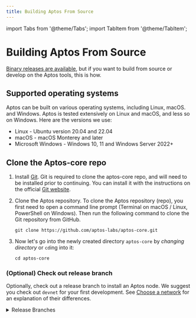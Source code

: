 ```yaml
---
title: Building Aptos From Source
---
```


import Tabs from '@theme/Tabs';
import TabItem from '@theme/TabItem';

# Building Aptos From Source

[Binary releases are available](../tools/aptos-cli/install-cli/index.md), but if you want to build from source or develop on the Aptos tools, this is how.

## Supported operating systems

Aptos can be built on various operating systems, including Linux, macOS. and Windows. Aptos is tested extensively on Linux and macOS, and less so on Windows. Here are the versions we use:

- Linux - Ubuntu version 20.04 and 22.04
- macOS - macOS Monterey and later
- Microsoft Windows - Windows 10, 11 and Windows Server 2022+

## Clone the Aptos-core repo

1. Install [Git](https://git-scm.com/book/en/v2/Getting-Started-Installing-Git). Git is required to clone the aptos-core repo, and will need to be installed prior to continuing. You can install it with the instructions on the official [Git website](https://git-scm.com/book/en/v2/Getting-Started-Installing-Git).

2. Clone the Aptos repository. To clone the Aptos repository (repo), you first need to open a command line prompt (Terminal on macOS / Linux, PowerShell on Windows). Then run the following command to clone the Git repository from GitHub.

   ```
   git clone https://github.com/aptos-labs/aptos-core.git
   ```

3. Now let's go into the newly created directory `aptos-core` by _changing directory_ or `cd`ing into it:
   ```
   cd aptos-core
   ```

### (Optional) Check out release branch

Optionally, check out a release branch to install an Aptos node. We suggest you check out `devnet` for your first development. See [Choose a network](./system-integrators-guide.md#choose-a-network) for an explanation of their differences.

<details>
<summary>Release Branches</summary>
<Tabs groupId="network">
    <TabItem value="devnet" label="Devnet">

```
git checkout --track origin/devnet
```


    <TabItem value="testnet" label="Testnet" default>

```
git checkout --track origin/testnet
```


<TabItem value="mainnet" label="Mainnet">

```
git checkout --track origin/mainnet
```





## Set up build dependencies

Prepare your developer environment by installing the dependencies needed to build, test and inspect Aptos Core.
No matter your selected mechanism for installing these dependencies, **it is imperative you keep your entire toolchain up-to-date**. If you encounter issues later, update all packages and try again.

<details>
<summary>macOS</summary>

**> Using the automated script**

1. Ensure you have `brew` package manager installed: https\://brew\.sh/
2. Run the dev setup script to prepare your environment: `./scripts/dev_setup.sh`
3. Update your current shell environment: `source ~/.cargo/env`.

:::tip
You can see the available options for the script by running `./scripts/dev_setup.sh --help`
:::

**> Manual installation of dependencies**

If the script above doesn't work for you, you can install these manually, but it's **not recommended**.

1. [Rust](https://www.rust-lang.org/tools/install)
2. [CMake](https://cmake.org/download/)
3. [LLVM](https://releases.llvm.org/)
4. [LLD](https://lld.llvm.org/)

</details>

<details>
<summary>Linux</summary>

**> Using the automated script**

1. Run the dev setup script to prepare your environment: `./scripts/dev_setup.sh`
2. Update your current shell environment: `source ~/.cargo/env`

:::tip
You can see the available options for the script by running `./scripts/dev_setup.sh --help`
:::

**> Manual installation of dependencies**

If the script above does not work for you, you can install these manually, but it is **not recommended**:

1. [Rust](https://www.rust-lang.org/tools/install).
2. [CMake](https://cmake.org/download/).
3. [LLVM](https://releases.llvm.org/).
4. [libssl-dev](https://packages.ubuntu.com/jammy/libssl-dev) and [libclang-dev](https://packages.ubuntu.com/jammy/libclang-dev)

</details>

<details>
<summary>Windows</summary>

**> Using the automated script**

1. Open a PowerShell terminal as an administrator.
2. Run the dev setup script to prepare your environment: `PowerShell -ExecutionPolicy Bypass -File ./scripts/windows_dev_setup.ps1`
3. Open a new PowerShell terminal after installing all dependencies

**> Manual installation of dependencies**

1. Install [Rust](https://www.rust-lang.org/tools/install).
2. Install [LLVM](https://releases.llvm.org/). Visit their GitHub repository for the [latest prebuilt release](https://github.com/llvm/llvm-project/releases/tag/llvmorg-15.0.7).
3. Install [Microsoft Visual Studio Build Tools for Windows](https://visualstudio.microsoft.com/downloads/#build-tools-for-visual-studio-2022). During setup, select "Desktop development with C++" and three additional options: MSVC C++ build tools, Windows 10/11 SDK, and C++ CMake tools for Windows.
4. If on Windows ARM, install [Visual Studio](https://visualstudio.microsoft.com/vs).
5. If not already installed during Visual Studio/Build Tools installation, install [CMake](https://cmake.org/download/).
6. Open a new PowerShell terminal after installing all dependencies

</details>

### Additional Tools

If you used `scripts/dev_setup.sh` for macOS or Linux setup, additional tools are optionally available.

#### TypeScript

[Using the released SDK can be achieved from npm/pnpm/yarn](/sdks/ts-sdk/index.md).

## Building Aptos

The simplest check that you have a working environment is to build everything and run the tests.

```bash
cargo build
cargo test -- --skip prover
```

If you installed the Move Prover Tools above then you don't need to skip the prover tests.

Other documentation of specific tools has recommended patterns for `cargo build` and `cargo run`

- [Run a Local Development Network](../guides/local-development-network.md)
- [Indexer](../indexer/legacy/indexer-fullnode.md)
- [Node Health Checker](../nodes/measure/node-health-checker.md)
- [Running a Local Multi-node Network](running-a-local-multi-node-network.md)
